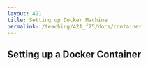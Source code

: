 ```yaml
---
layout: 421 
title: Setting up Docker Machine
permalink: /teaching/421_f25/docs/container
---
```


## Setting up a Docker Container
